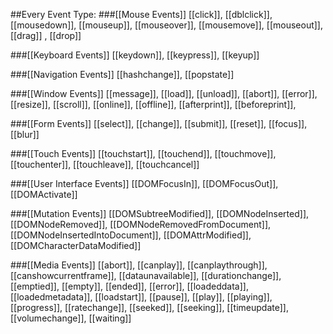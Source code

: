 ##Every Event Type:
###[[Mouse Events]]
[[click]], [[dblclick]], [[mousedown]], [[mouseup]], [[mouseover]], [[mousemove]], [[mouseout]], [[drag]] , [[drop]]

###[[Keyboard Events]]
[[keydown]], [[keypress]], [[keyup]]

###[[Navigation Events]]
[[hashchange]], [[popstate]]

###[[Window Events]]
[[message]], [[load]], [[unload]], [[abort]], [[error]], [[resize]], [[scroll]], [[online]], [[offline]], [[afterprint]], [[beforeprint]], 

###[[Form Events]]
[[select]], [[change]], [[submit]], [[reset]], [[focus]], [[blur]]

###[[Touch Events]]
[[touchstart]], [[touchend]], [[touchmove]], [[touchenter]], [[touchleave]], [[touchcancel]]

###[[User Interface Events]]
[[DOMFocusIn]], [[DOMFocusOut]], [[DOMActivate]]

###[[Mutation Events]]
[[DOMSubtreeModified]], [[DOMNodeInserted]], [[DOMNodeRemoved]], [[DOMNodeRemovedFromDocument]], [[DOMNodeInsertedIntoDocument]], [[DOMAttrModified]], [[DOMCharacterDataModified]]

###[[Media Events]]
[[abort]], [[canplay]], [[canplaythrough]], [[canshowcurrentframe]], [[dataunavailable]], [[durationchange]], [[emptied]], [[empty]], [[ended]], [[error]], [[loadeddata]], [[loadedmetadata]], [[loadstart]], [[pause]], [[play]], [[playing]], [[progress]], [[ratechange]], [[seeked]], [[seeking]], [[timeupdate]], [[volumechange]], [[waiting]]